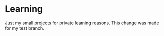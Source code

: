 # Learning

Just my small projects for private learning reasons.
This change was made for my test branch.